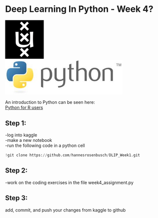 
# Deep Learning In Python - Week 4?

<img src="https://github.com/hannesrosenbusch/DLIP_Week1/blob/main/assets/uvalogo.svg.png?raw=true" width="125">    <img src="https://github.com/hannesrosenbusch/DLIP_Week1/blob/main/assets/pythonlogo.jpeg?raw=true" width="380">


An introduction to Python can be seen here: <br>
[Python for R users](https://youtube.com/playlist?list=PLq0cz82QvYapppmpXPYgS76VbHHKRIgbk)

## Step 1: 
-log into kaggle <br>
-make a new notebook <br>
-run the following code in a python cell <br>
```python
!git clone https://github.com/hannesrosenbusch/DLIP_Week1.git
```

## Step 2: 
-work on the coding exercises in the file week4_assignment.py

## Step 3:
add, commit, and push your changes from kaggle to github
